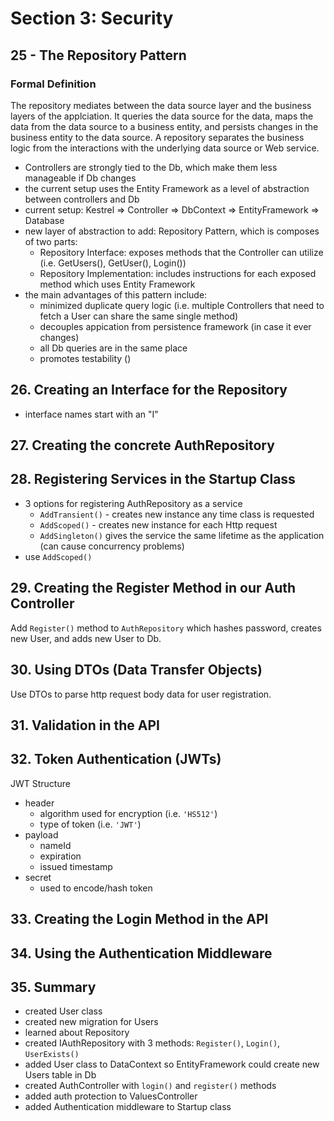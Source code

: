 
# Section 3: Security

## 25 - The Repository Pattern
### Formal Definition
The repository mediates between the data source layer and the business layers of the applciation. It queries the data source for the data, maps the data from the data source to a business entity, and persists changes in the business entity to the data source. A repository separates the business logic from the interactions with the underlying data source or Web service.

* Controllers are strongly tied to the Db, which make them less manageable if Db changes
* the current setup uses the Entity Framework as a level of abstraction between controllers and Db
* current setup: Kestrel => Controller => DbContext => EntityFramework => Database
* new layer of abstraction to add: Repository Pattern, which is composes of two parts:
  * Repository Interface: exposes methods that the Controller can utilize (i.e. GetUsers(), GetUser(), Login())
  * Repository Implementation: includes instructions for each exposed method which uses Entity Framework
* the main advantages of this pattern include:
  * minimized duplicate query logic (i.e. multiple Controllers that need to fetch a User can share the same single method)
  * decouples appication from persistence framework (in case it ever changes)
  * all Db queries are in the same place
  * promotes testability ()

## 26. Creating an Interface for the Repository

* interface names start with an "I"

## 27. Creating the concrete AuthRepository

## 28. Registering Services in the Startup Class

* 3 options for registering AuthRepository as a service
  * `AddTransient()` - creates new instance any time class is requested
  * `AddScoped()` - creates new instance for each Http request
  * `AddSingleton()` gives the service the same lifetime as the application (can cause concurrency problems)
* use `AddScoped()`

## 29. Creating the Register Method in our Auth Controller

Add `Register()` method to `AuthRepository` which hashes password, creates new User, and adds new User to Db.

## 30. Using DTOs (Data Transfer Objects)

Use DTOs to parse http request body data for user registration.

## 31. Validation in the API

## 32. Token Authentication (JWTs)

JWT Structure
* header
  * algorithm used for encryption (i.e. `'HS512'`)
  * type of token (i.e. `'JWT'`)
* payload
  * nameId
  * expiration
  * issued timestamp
* secret
  * used to encode/hash token

## 33. Creating the Login Method in the API

## 34. Using the Authentication Middleware

## 35. Summary
* created User class
* created new migration for Users
* learned about Repository
* created IAuthRepository with 3 methods: `Register()`, `Login()`, `UserExists()`
* added User class to DataContext so EntityFramework could create new Users table in Db
* created AuthController with `login()` and `register()` methods
* added auth protection to ValuesController
* added Authentication middleware to Startup class